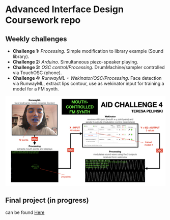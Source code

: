 # Advanced Interface Design Coursework repo
## Weekly challenges
+ **Challenge 1:** _Processing_. Simple modification to library example (Sound library).
+ **Challenge 2:** _Arduino_. Simultaneous piezo-speaker playing.
+ **Challenge 3:** _OSC control/Processing_. DrumMachine/sampler controlled via TouchOSC (phone).
+ **Challenge 4:** _RunwayML + Wekinator/OSC/Processing_. Face detection via RunwayML, extract lips contour, use as wekinator input for training a model for a FM synth.

![Slides](challenges/challenge4/images/slides.jpeg) 

## Final project (in progress)
can be found [Here](https://github.com/gonski/wekitunenator)
